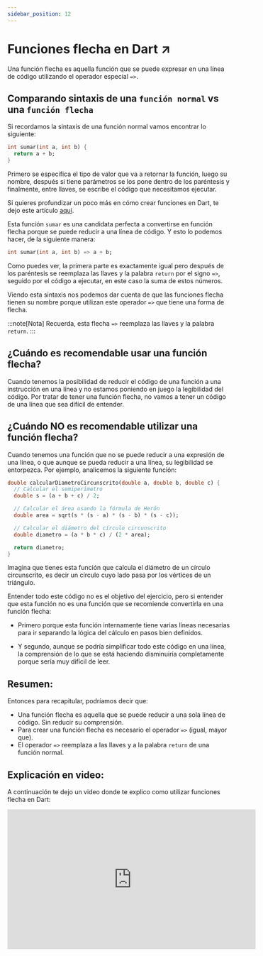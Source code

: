 ```yaml
---
sidebar_position: 12
---
```


# Funciones flecha en Dart ↗️

Una función flecha es aquella función que se puede expresar en una línea de código utilizando el operador especial `=>`.

## Comparando sintaxis de una `función normal` vs una `función flecha`

Si recordamos la sintaxis de una función normal vamos encontrar lo siguiente:

```dart	
int sumar(int a, int b) {
  return a + b;
}
```

Primero se especifica el tipo de valor que va a retornar la función, luego su nombre, después si tiene parámetros se los pone dentro de los paréntesis y finalmente, entre llaves, se escribe el código que necesitamos ejecutar. 

Si quieres profundizar un poco más en cómo crear funciones en Dart, te dejo este artículo [aquí](https://codingtube.dev/docs/dart/funciones-en-dart).

Esta función `sumar` es una candidata perfecta a convertirse en función flecha porque se puede reducir a una línea de código. Y esto lo podemos hacer, de la siguiente manera:

```dart
int sumar(int a, int b) => a + b;
```

Como puedes ver, la primera parte es exactamente igual pero después de los paréntesis se reemplaza las llaves y la palabra `return` por el signo `=>`, seguido por el código a ejecutar, en este caso la suma de estos números.

Viendo esta sintaxis nos podemos dar cuenta de que las funciones flecha tienen su nombre porque utilizan este operador `=>` que tiene una forma de flecha. 

:::note[Nota]
Recuerda, esta flecha `=>` reemplaza las llaves y la palabra `return`.
:::

## ¿Cuándo es recomendable usar una función flecha? 

Cuando tenemos la posibilidad de reducir el código de una función a una instrucción en una línea y no estamos poniendo en juego la legibilidad del código. Por tratar de tener una función flecha, no vamos a tener un código de una línea que sea difícil de entender.

## ¿Cuándo NO es recomendable utilizar una función flecha? 

Cuando tenemos una función que no se puede reducir a una expresión de una línea, o que aunque se pueda reducir a una línea, su legibilidad se entorpezca. Por ejemplo, analicemos la siguiente función:

```dart
double calcularDiametroCircunscrito(double a, double b, double c) {
  // Calcular el semiperímetro
  double s = (a + b + c) / 2;

  // Calcular el área usando la fórmula de Herón
  double area = sqrt(s * (s - a) * (s - b) * (s - c));

  // Calcular el diámetro del círculo circunscrito
  double diametro = (a * b * c) / (2 * area);

  return diametro;
}
```

Imagina que tienes esta función que calcula el diámetro de un círculo circunscrito, es decir un círculo cuyo lado pasa por los vértices de un triángulo. 

Entender todo este código no es el objetivo del ejercicio, pero si entender que esta función no es una función que se recomiende convertirla en una función flecha: 

* Primero porque esta función internamente tiene varias líneas necesarias para ir separando la lógica del cálculo en pasos bien definidos. 

* Y segundo, aunque se podría simplificar todo este código en una línea, la comprensión de lo que se está haciendo disminuiría completamente porque sería muy difícil de leer.

## Resumen:

Entonces para recapitular, podríamos decir que: 

- Una función flecha es aquella que se puede reducir a una sola línea de código. Sin reducir su comprensión.
- Para crear una función flecha es necesario el operador `=>` (igual, mayor que).
- El operador `=>` reemplaza a las llaves y a la palabra `return` de una función normal.

## Explicación en video:

A continuación te dejo un video donde te explico como utilizar funciones flecha en Dart:

<iframe width="560" height="315" src="https://www.youtube.com/embed/0DOrbal4A2Y?si=YCexOuQ0-78aZfOO" title="YouTube video player" frameborder="0" allow="accelerometer; autoplay; clipboard-write; encrypted-media; gyroscope; picture-in-picture; web-share" referrerpolicy="strict-origin-when-cross-origin" allowfullscreen></iframe>